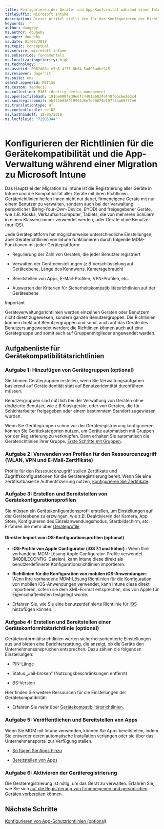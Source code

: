 ```yaml
---
title: Konfigurieren der Geräte- und App-Konformität während einer Intune-Migration
titleSuffix: Microsoft Intune
description: Dieser Artikel stellt die für das Konfigurieren der Richtlinien für die Gerätekompatibilität und die App-Verwaltung notwendigen Schritte während einer Migration zu Microsoft Intune bereit.
keywords: ''
author: dougeby
ms.author: dougeby
manager: dougeby
ms.date: 01/02/2018
ms.topic: conceptual
ms.service: microsoft-intune
ms.subservice: fundamentals
ms.localizationpriority: high
ms.technology: ''
ms.assetid: 0062d08e-e5b3-4f73-8b64-5ad95adbe945
ms.reviewer: dagerrit
ms.suite: ems
search.appverid: MET150
ms.custom: seodec18
ms.collection: M365-identity-device-management
ms.openlocfilehash: 191be009f8d9e6fc448126834ef48f0bc6e2edc4
ms.sourcegitcommit: ebf72b038219904d6e7d20024b107f4aa68f57e6
ms.translationtype: HT
ms.contentlocale: de-DE
ms.lasthandoff: 12/05/2019
ms.locfileid: "72505344"
---
```

# <a name="configure-device-compliance-and-app-management-policies-when-migrating-to-microsoft-intune"></a>Konfigurieren der Richtlinien für die Gerätekompatibilität und die App-Verwaltung während einer Migration zu Microsoft Intune

Das Hauptziel der Migration zu Intune ist die Registrierung aller Geräte in Intune und die Kompatibilität aller Geräte mit ihren Richtlinien. Geräterichtlinien helfen Ihnen nicht nur dabei, firmeneigene Geräte mit nur einem Benutzer zu verwalten, sondern auch bei der Verwaltung persönlicher (Bring-Your-Own-Device, BYOD) und freigegebener Geräte, wie z.B. Kiosks, Verkaufsortcomputer, Tablets, die von mehreren Schülern in einem Klassenzimmer verwendet werden, oder Geräte ohne Benutzer (nur iOS).

Jede Geräteplattform hat möglicherweise unterschiedliche Einstellungen, aber Geräterichtlinien von Intune funktionieren durch folgende MDM-Funktionen mit jeder Geräteplattform:

- Regulierung der Zahl von Geräten, die jeder Benutzer registriert

- Verwalten der Geräteeinstellungen (z.B Verschlüsselung auf Geräteebene, Länge des Kennworts, Kameragebrauch)

- Bereitstellen von Apps, E-Mail-Profilen, VPN-Profilen, etc.

- Auswerten der Kriterien für Sicherheitskompatibilitätsrichtlinien auf der Geräteebene

> [!IMPORTANT]
> Geräteverwaltungsrichtlinien werden einzelnen Geräten oder Benutzern nicht direkt zugewiesen, sondern ganzen Benutzergruppen. Die Richtlinien können direkt auf Benutzergruppen und somit auch auf das Geräte des Benutzers angewendet werden; die Richtlinien können auch auf eine Gerätegruppe und somit auch auf Gruppenmitglieder angewendet werden.

## <a name="task-list-for-device-compliance-policies"></a>Aufgabenliste für Gerätekompatibilitätsrichtlinien

### <a name="task-1-add-device-groups-optional"></a>Aufgabe 1: Hinzufügen von Gerätegruppen (optional)

Sie können Gerätegruppen erstellen, wenn Sie Verwaltungsaufgaben basierend auf Geräteidentität statt auf Benutzeridentität durchführen müssen.

Benutzergruppen sind nützlich bei der Verwaltung von Geräten ohne dedizierte Benutzer, wie z.B Kioskgeräte, oder von Geräten, die für Schichtarbeiter freigegeben oder einem bestimmtem Standort zugewiesen wurden.

Wenn Sie Gerätegruppen schon vor der Geräteregistrierung konfigurieren, können Sie Gerätekategorien nutzen, um Geräte automatisch mit Gruppen vor der Registrierung zu verknüpfen. Dann erhalten Sie automatisch die Geräterichtlinien ihrer Gruppe. [Erste Schritte mit Gruppen](groups-get-started.md).

### <a name="task-2-use-resource-access-profiles-wi-fi-vpn-and-email-certificates"></a>Aufgabe 2: Verwenden von Profilen für den Ressourcenzugriff (WLAN, VPN und E-Mail-Zertifikate)

Profile für den Ressourcenzugriff stellen Zertifikate und Zugriffskonfigurationen für die Geräteregistrierung bereit. Wenn Sie eine zertifikatbasierte Authentifizierung nutzen, [konfigurieren Sie Zertifikate](../protect/certificates-configure.md).

### <a name="task-3-create-and-deploy-device-configuration-profiles"></a>Aufgabe 3: Erstellen und Bereitstellen von Gerätekonfigurationsprofilen

Sie müssen ein Gerätekonfigurationsprofil erstellen, um Einstellungen auf der Geräteebene zu erzwingen, wie z.B. Deaktivieren der Kamera, App Store, Konfigurieren des Einzelanwendungsmodus, Startbildschirm, etc. Erfahren Sie mehr über [Geräteprofile](../configuration/device-profiles.md).

#### <a name="directly-import-ios-configuration-profiles-optional"></a>Direkter Import von iOS-Konfigurationsprofilen (optional)

- **iOS-Profile von Apple Configurator (iOS 7.1 und höher)** : Wenn Ihre vorhandene MDM-Lösung Apple Configurator-Profile verwendet (MOBILECONFIG-Dateien), kann Intune diese direkt als benutzerdefinierte Konfigurationsrichtlinien importieren.

- **Richtlinien für die Konfiguration von mobilen iOS-Anwendungen**: Wenn Ihre vorhandene MDM-Lösung Richtlinien für die Konfiguration von mobilen iOS-Anwendungen verwendet, kann Intune diese direkt importieren, sofern sie dem XML-Format entsprechen, das von Apple für Eigenschaftenlisten festgelegt wurde.

- Erfahren Sie, wie Sie eine benutzerdefinierte Richtlinie für [iOS](../configuration/custom-settings-ios.md) hinzufügen können.

### <a name="task-4-create-and-deploy-device-compliance-policies-optional"></a>Aufgabe 4: Erstellen und Bereitstellen einer Gerätekonformitätsrichtlinie (optional)

Gerätekonformitätsrichtlinien werten sicherheitsorientierte Einstellungen aus und bieten eine Berichterstattung, die anzeigt, ob die Geräte den Unternehmensansprüchen entsprechen. Dazu zählen die folgenden Einstellungen:

- PIN-Länge

- Status „Jail-broken“ (Nutzungsbeschränkungen entfernt)

- BS-Version

Hier finden Sie weitere Ressourcen für die Einstellungen der Gerätekompatibilität:

- Erfahren Sie mehr über [Gerätekompatibilitätsrichtlinien](../protect/device-compliance-get-started.md).

### <a name="task-5-publish-and-deploy-apps"></a>Aufgabe 5: Veröffentlichen und Bereitstellen von Apps

Wenn Sie MDM mit Intune verwenden, können Sie Apps bereitstellen, indem Sie entweder deren automatische Installation verlangen oder sie über das Unternehmensportal zur Verfügung stellen.

- [So fügen Sie Apps hinzu](../apps/apps-add.md)

- [Bereitstellen von Apps](../apps/apps-deploy.md)

### <a name="task-6-enable-device-enrollment"></a>Aufgabe 6: Aktivieren der Geräteregistrierung

Die Geräteregistrierung ist nötig, um das Gerät zu verwalten. Erfahren Sie, wie Sie sich [auf die Registrierung von firmeneigenen und persönlichen Geräten vorbereiten](../enrollment/device-enrollment.md) können.

## <a name="next-steps"></a>Nächste Schritte

[Konfigurieren von App-Schutzrichtlinien (optional)](../apps/app-protection-policies.md)
